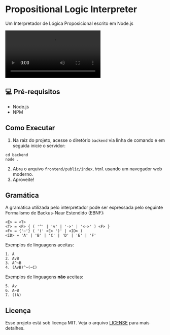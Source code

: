 
# Propositional Logic Interpreter

Um Interpretador de Lógica Proposicional escrito em Node.js
 
<video>
<source src="frontend/public/assets/demo.mov" type="video/mov"  alt="Vídeo de demonstração de uso do interpretador">
</video>
 

## 💻 Pré-requisitos

 - Node.js
 - NPM


## Como Executar

 1. Na raiz do projeto, acesse o diretório `backend` via linha de
    comando e em seguida inicie o servidor:

```
cd backend
node .
```
2. Abra o arquivo `frontend/public/index.html` usando um navegador web moderno.
3. Aproveite!


## Gramática

A gramática utilizada pelo interpretador pode ser expressada pelo seguinte Formalismo de Backus-Naur Estendido (EBNF):

```
<E> = <T>
<T> = <F> { ( '^' | 'v' | '->' | '<->' ) <F> }
<F> = {'~'} ( '(' <E> ')' | <ID> )
<ID> = 'A' | 'B' | 'C' | 'D' | 'E' | 'F'
```

Exemplos de linguagens aceitas:

```
1. A
2. AvB
3. A^~B
4. (AvB)^~(~C)
```    

Exemplos de linguagens **não** aceitas:
```
5. Av
6. A~B
7. ((A)
```

## Licença

Esse projeto está sob licença MIT. Veja o arquivo [LICENSE](LICENSE) para mais detalhes.

